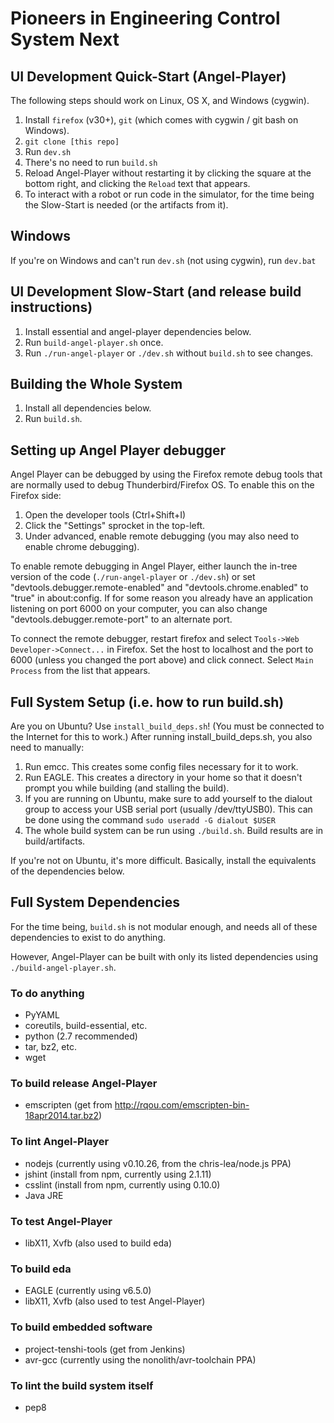 Pioneers in Engineering Control System Next
===========================================


## UI Development Quick-Start (Angel-Player)
The following steps should work on Linux, OS X, and Windows (cygwin).

1. Install `firefox` (v30+), `git` (which comes with cygwin / git bash on
Windows).
2. `git clone [this repo]`
3. Run `dev.sh`
4. There's no need to run `build.sh`
5. Reload Angel-Player without restarting it by clicking the square at the
   bottom right, and clicking the `Reload` text that appears.
6. To interact with a robot or run code in the simulator, for the time being
   the Slow-Start is needed (or the artifacts from it).


## Windows
If you're on Windows and can't run `dev.sh` (not using cygwin), run `dev.bat`


## UI Development Slow-Start (and release build instructions)
1. Install essential and angel-player dependencies below.
2. Run `build-angel-player.sh` once.
3. Run `./run-angel-player` or `./dev.sh` without `build.sh` to see changes.


## Building the Whole System
1. Install all dependencies below.
2. Run `build.sh`.


## Setting up Angel Player debugger
Angel Player can be debugged by using the Firefox remote debug tools that are
normally used to debug Thunderbird/Firefox OS. To enable this on the Firefox
side:

1. Open the developer tools (Ctrl+Shift+I)
2. Click the "Settings" sprocket in the top-left.
3. Under advanced, enable remote debugging (you may also need to enable chrome
   debugging).

To enable remote debugging in Angel Player, either launch the in-tree version
of the code (`./run-angel-player` or `./dev.sh`) or set
"devtools.debugger.remote-enabled" and "devtools.chrome.enabled" to "true" in
about:config. If for some reason you already have an application listening on
port 6000 on your computer, you can also change "devtools.debugger.remote-port"
to an alternate port.

To connect the remote debugger, restart firefox and select `Tools->Web
Developer->Connect...` in Firefox. Set the host to localhost and the port to
6000 (unless you changed the port above) and click connect. Select `Main
Process` from the list that appears.


## Full System Setup (i.e. how to run build.sh)
Are you on Ubuntu? Use `install_build_deps.sh`! (You must be connected to the
Internet for this to work.) After running install_build_deps.sh, you also need
to manually:

1. Run emcc. This creates some config files necessary for it to work.
2. Run EAGLE. This creates a directory in your home so that it doesn't prompt
   you while building (and stalling the build).
3. If you are running on Ubuntu, make sure to add yourself to the dialout group to
   access your USB serial port (usually /dev/ttyUSB0). This can be done using
   the command `sudo useradd -G dialout $USER`
4. The whole build system can be run using `./build.sh`. Build results are in
   build/artifacts.

If you're not on Ubuntu, it's more difficult. Basically, install the
equivalents of the dependencies below.


## Full System Dependencies

For the time being, `build.sh` is not modular enough, and needs all of these
dependencies to exist to do anything.

However, Angel-Player can be built with only its listed dependencies using
`./build-angel-player.sh`.

### To do anything
* PyYAML
* coreutils, build-essential, etc.
* python (2.7 recommended)
* tar, bz2, etc.
* wget

### To build release Angel-Player
* emscripten (get from http://rqou.com/emscripten-bin-18apr2014.tar.bz2)

### To lint Angel-Player
* nodejs (currently using v0.10.26, from the chris-lea/node.js PPA)
* jshint (install from npm, currently using 2.1.11)
* csslint (install from npm, currently using 0.10.0)
* Java JRE

### To test Angel-Player
* libX11, Xvfb (also used to build eda)

### To build eda
* EAGLE (currently using v6.5.0)
* libX11, Xvfb (also used to test Angel-Player)

### To build embedded software
* project-tenshi-tools (get from Jenkins)
* avr-gcc (currently using the nonolith/avr-toolchain PPA)

### To lint the build system itself
* pep8
